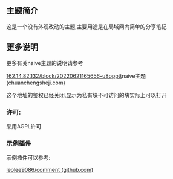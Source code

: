 ## 主题简介

这是一个没有外观改动的主题,主要用途是在局域网内简单的分享笔记

## 更多说明

更多有关naive主题的说明请参考

[162.14.82.132/block/20220621165656-u8opptt](http://162.14.82.132/block/20220621165656-u8opptt)naive主题 (chuanchengsheji.com)

这个地址的鉴权已经关闭,显示为私有块不可访问的块实际上可以打开

### 许可:

采用AGPL许可

### 示例插件

示例插件可以参考:

[leolee9086/comment (github.com)](https://github.com/leolee9086/comment)

